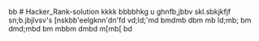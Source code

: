 bb # Hacker_Rank-solution
kkkk
bbbbhkg
u
ghnfb,jbbv
skl.sbkjkfjf
sn;b.jbjlvsv's
[nskbb'eelgknn'dn'fd
vd;ld;'md
bmdmb
dbm
mb
ld;mb;
bm
dmd;mbd
bm
mbbm
dmbd
m[mb[
bd
